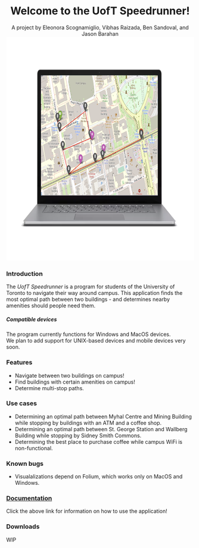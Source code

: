 <div align='center'>
    <h1>Welcome to the <b>UofT Speedrunner!</b></h1>
    <div>A project by Eleonora Scognamiglio, Vibhas Raizada, Ben Sandoval, and Jason Barahan</div>
    <!-- placeholder graphic, easily replaceable -->
    <img src='img/laptop.png' height=600>
</div>

<h3>Introduction</h3>
The <i>UofT Speedrunner</i> is a program for students of the University of Toronto to navigate their way around campus. This application finds the most optimal path between two buildings - and determines nearby amenities should people need them.

<h5>Compatible devices</h5>
The program currently functions for Windows and MacOS devices.
<br>
We plan to add support for UNIX-based devices and mobile devices very soon.

<h3>Features</h3>
<ul>
    <li>Navigate between two buildings on campus!</li>
    <li>Find buildings with certain amenities on campus!</li>
    <li>Determine multi-stop paths.</li>
</ul>

<h3>Use cases</h3>
<ul>
    <li>Determining an optimal path between Myhal Centre and Mining Building while stopping by buildings with an ATM and a coffee shop.</li>
    <li>Determining an optimal path between St. George Station and Wallberg Building while stopping by Sidney Smith Commons.</li>
    <li>Determining the best place to purchase coffee while campus WiFi is non-functional.</li>
</ul>

<h3>Known bugs</h3>
<ul>
    <li>Visualalizations depend on Folium, which works only on MacOS and Windows.</li>
</ul>

<h3><a href='https://github.com/JasonBarahan/speedrunner/wiki'>Documentation</a></h3>
Click the above link for information on how to use the application!

<h3>Downloads</h3>
WIP

<!--
A quick note on detailed documentation, such as how to use the application:

There are plans to 
